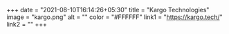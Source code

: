 +++
date = "2021-08-10T16:14:26+05:30"
title = "Kargo Technologies"
image = "kargo.png"
alt = ""
color = "#FFFFFF"
link1 = "https://kargo.tech/"
link2 = ""
+++